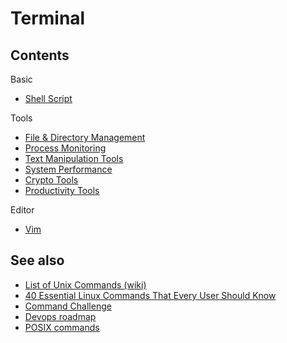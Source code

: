 # Terminal

## Contents

Basic

- [Shell Script](./shellscript/)

Tools

- [File & Directory Management](./file-directory-management.md)
- [Process Monitoring](./process-monitoring.md)
- [Text Manipulation Tools](./text-manipulation-tools.md)
- [System Performance](./system-performance.md)
- [Crypto Tools](./crypto-tools.md)
- [Productivity Tools](./productivy-tools.md)

Editor

- [Vim](./vim.md)

## See also

- [List of Unix Commands (wiki)](https://en.wikipedia.org/wiki/List_of_Unix_commands)
- [40 Essential Linux Commands That Every User Should Know](https://www.hostinger.com/tutorials/linux-commands)
- [Command Challenge](https://cmdchallenge.com/)
- [Devops roadmap](https://roadmap.sh/devops)
- [POSIX commands](https://gist.github.com/td-shi/bf599ae6bcfab074e6f01a34ac68196a)